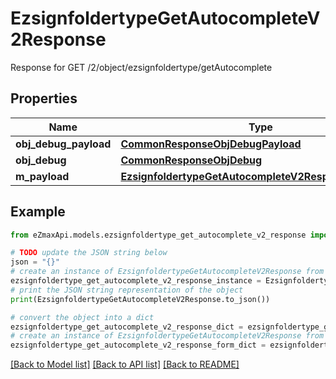 # EzsignfoldertypeGetAutocompleteV2Response

Response for GET /2/object/ezsignfoldertype/getAutocomplete

## Properties

Name | Type | Description | Notes
------------ | ------------- | ------------- | -------------
**obj_debug_payload** | [**CommonResponseObjDebugPayload**](CommonResponseObjDebugPayload.md) |  | 
**obj_debug** | [**CommonResponseObjDebug**](CommonResponseObjDebug.md) |  | [optional] 
**m_payload** | [**EzsignfoldertypeGetAutocompleteV2ResponseMPayload**](EzsignfoldertypeGetAutocompleteV2ResponseMPayload.md) |  | 

## Example

```python
from eZmaxApi.models.ezsignfoldertype_get_autocomplete_v2_response import EzsignfoldertypeGetAutocompleteV2Response

# TODO update the JSON string below
json = "{}"
# create an instance of EzsignfoldertypeGetAutocompleteV2Response from a JSON string
ezsignfoldertype_get_autocomplete_v2_response_instance = EzsignfoldertypeGetAutocompleteV2Response.from_json(json)
# print the JSON string representation of the object
print(EzsignfoldertypeGetAutocompleteV2Response.to_json())

# convert the object into a dict
ezsignfoldertype_get_autocomplete_v2_response_dict = ezsignfoldertype_get_autocomplete_v2_response_instance.to_dict()
# create an instance of EzsignfoldertypeGetAutocompleteV2Response from a dict
ezsignfoldertype_get_autocomplete_v2_response_form_dict = ezsignfoldertype_get_autocomplete_v2_response.from_dict(ezsignfoldertype_get_autocomplete_v2_response_dict)
```
[[Back to Model list]](../README.md#documentation-for-models) [[Back to API list]](../README.md#documentation-for-api-endpoints) [[Back to README]](../README.md)


